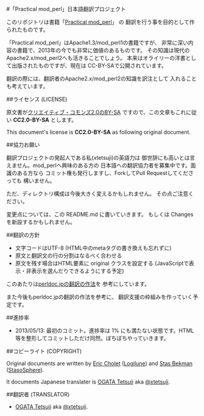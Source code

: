 #「Practical mod\_perl」日本語翻訳プロジェクト

このリポジトリは書籍「[Practical mod\_perl](http://modperlbook.org/)」 の
翻訳を行う事を目的として作られたものです。

「Practical mod\_perl」はApache1.3/mod\_perl1の書籍ですが、
非常に深い内容の書籍で、2013年の今でも非常に価値のあるものです。
その知識は現代のApache2.x/mod\_perl2へも活きることでしょう。
本来はオライリーの洋書として出版されたものですが、現在は
CC-BY-SAで公開されています。

翻訳の際には、翻訳者のApache2.x/mod\_perl2の知識を訳注として
入れることも考えています。

##ライセンス (LICENSE)

原文書が[クリエイティブ・コモンズ2.0のBY-SA](http://creativecommons.org/licenses/by-sa/2.0/jp/)
ですので、この文章もこれに従い **CC2.0-BY-SA** とします。

This document's license is **CC2.0-BY-SA** as following original document.

##協力お願い

翻訳プロジェクトの発起人である私\(xtetsuji\)の英語力は
御世辞にも高いとは言えません。mod\_perlへ興味のある方の
日本語への翻訳協力者を募集中です。面識のある方なら
コミット権も発行しますし、ForkしてPull Requestしてくださっても
構いません。

ただ、ディレクトリ構成は今後大きく変えるかもしれません。
その点ご注意ください。

変更点については、この README.md に書いていきます。
もしくは Changes を新設するかもしれません。

##翻訳の方針

- 文字コードはUTF-8 \(HTML中のmetaタグの書き換えも忘れずに\)
- 原文と翻訳文の行の分割はなるべく合わせる
- 原文を残す場合はHTML要素に original クラスを設定する \(JavaScriptで表示・非表示を選んだりできるようにする予定\)

このあたりは[perldoc.jpの翻訳の作法](http://perldoc.jp/manners)を
参考にしています。

また今後もperldoc.jpの翻訳の作法を参考に、
翻訳支援の枠組みを作っていく予定です。

##進捗率

- 2013/05/13: 最初のコミット。進捗率は 1% にも満たない状態です。HTML等を整形してコミットしただけ同然。ぼちぼちやっていきます。

##コピーライト (COPYRIGHT)

Original documents are written by
[Eric Cholet](http://www.logilune.com/eric/) \([Logilune](http://www.logilune.com/)\)
and [Stas Bekman](http://stason.org/) \([StasoSphere](http://stasosphere.com/)\).

It documents Japanese translater is [OGATA Tetsuji](http://post.tetsuji.jp/)
aka [@xtetsuji](https://twitter.com/xtetsuji).

##翻訳者 (TRANSLATOR)

- [OGATA Tetsuji](http://post.tetsuji.jp/) aka [@xtetsuji](https://twitter.com/xtetsuji).

